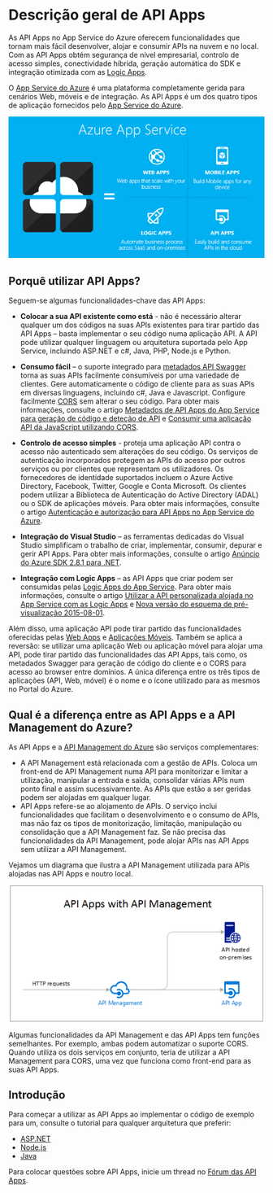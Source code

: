 <properties 
    pageTitle="Introdução às API Apps | Microsoft Azure" 
    description="Saiba como o App Service do Azure o pode ajudar a desenvolver, alojar e consumir APIs RESTful." 
    services="app-service\api" 
    documentationCenter=".net" 
    authors="tdykstra" 
    manager="wpickett" 
    editor=""/>

<tags 
    ms.service="app-service-api" 
    ms.workload="web" 
    ms.tgt_pltfrm="na" 
    ms.devlang="na" 
    ms.topic="get-started-article" 
    ms.date="08/23/2016" 
    ms.author="rachelap"/>

# Descrição geral de API Apps

As API Apps no App Service do Azure oferecem funcionalidades que tornam mais fácil desenvolver, alojar e consumir APIs na nuvem e no local. Com as API Apps obtém segurança de nível empresarial, controlo de acesso simples, conectividade híbrida, geração automática do SDK e integração otimizada com as [Logic Apps](../app-service-logic/app-service-logic-what-are-logic-apps.md).

O [App Service do Azure](../app-service/app-service-value-prop-what-is.md) é uma plataforma completamente gerida para cenários Web, móveis e de integração. As API Apps é um dos quatro tipos de aplicação fornecidos pelo [App Service do Azure](../app-service/app-service-value-prop-what-is.md).

![Tipos de aplicação no App Service do Azure](./media/app-service-api-apps-why-best-platform/appservicesuite.png)

## Porquê utilizar API Apps?

Seguem-se algumas funcionalidades-chave das API Apps:

- **Colocar a sua API existente como está** - não é necessário alterar qualquer um dos códigos na suas APIs existentes para tirar partido das API Apps – basta implementar o seu código numa aplicação API. A API pode utilizar qualquer linguagem ou arquitetura suportada pelo App Service, incluindo ASP.NET e c#, Java, PHP, Node.js e Python.

- **Consumo fácil** – o suporte integrado para [metadados API Swagger](http://swagger.io/) torna as suas APIs facilmente consumíveis por uma variedade de clientes.  Gere automaticamente o código de cliente para as suas APIs em diversas linguagens, incluindo c#, Java e Javascript. Configure facilmente [CORS](app-service-api-cors-consume-javascript.md) sem alterar o seu código. Para obter mais informações, consulte o artigo [Metadados de API Apps do App Service para geração de código e deteção de API](app-service-api-metadata.md) e [Consumir uma aplicação API da JavaScript utilizando CORS](app-service-api-cors-consume-javascript.md). 

- **Controlo de acesso simples** - proteja uma aplicação API contra o acesso não autenticado sem alterações do seu código. Os serviços de autenticação incorporados protegem as APIs do acesso por outros serviços ou por clientes que representam os utilizadores. Os fornecedores de identidade suportados incluem o Azure Active Directory, Facebook, Twitter, Google e Conta Microsoft. Os clientes podem utilizar a Biblioteca de Autenticação do Active Directory (ADAL) ou o SDK de aplicações móveis. Para obter mais informações, consulte o artigo [Autenticação e autorização para API Apps no App Service do Azure](app-service-api-authentication.md).

- **Integração do Visual Studio** – as ferramentas dedicadas do Visual Studio simplificam o trabalho de criar, implementar, consumir, depurar e gerir API Apps. Para obter mais informações, consulte o artigo [Anúncio do Azure SDK 2.8.1 para .NET](/blog/announcing-azure-sdk-2-8-1-for-net/).

- **Integração com Logic Apps** – as API Apps que criar podem ser consumidas pelas [Logic Apps do App Service](../app-service-logic/app-service-logic-what-are-logic-apps.md).  Para obter mais informações, consulte o artigo [Utilizar a API personalizada alojada no App Service com as Logic Apps](../app-service-logic/app-service-logic-custom-hosted-api.md) e [Nova versão do esquema de pré-visualização 2015-08-01](../app-service-logic/app-service-logic-schema-2015-08-01.md).

Além disso, uma aplicação API pode tirar partido das funcionalidades oferecidas pelas [Web Apps](../app-service-web/app-service-web-overview.md) e [Aplicações Móveis](../app-service-mobile/app-service-mobile-value-prop.md). Também se aplica a reversão: se utilizar uma aplicação Web ou aplicação móvel para alojar uma API, pode tirar partido das funcionalidades das API Apps, tais como, os metadados Swagger para geração de código do cliente e o CORS para acesso ao browser entre domínios. A única diferença entre os três tipos de aplicações (API, Web, móvel) é o nome e o ícone utilizado para as mesmos no Portal do Azure.

## Qual é a diferença entre as API Apps e a API Management do Azure?

As API Apps e a [API Management do Azure](../api-management/api-management-key-concepts.md) são serviços complementares:

* A API Management está relacionada com a gestão de APIs. Coloca um front-end de API Management numa API para monitorizar e limitar a utilização, manipular a entrada e saída, consolidar várias APIs num ponto final e assim sucessivamente. As APIs que estão a ser geridas podem ser alojadas em qualquer lugar.
* API Apps refere-se ao alojamento de APIs. O serviço inclui funcionalidades que facilitam o desenvolvimento e o consumo de APIs, mas não faz os tipos de monitorização, limitação, manipulação ou consolidação que a API Management faz. Se não precisa das funcionalidades da API Management, pode alojar APIs nas API Apps sem utilizar a API Management.

Vejamos um diagrama que ilustra a API Management utilizada para APIs alojadas nas API Apps e noutro local.

![API Management e API Apps do Azure](./media/app-service-api-apps-why-best-platform/apia-apim.png)

Algumas funcionalidades da API Management e das API Apps tem funções semelhantes.  Por exemplo, ambas podem automatizar o suporte CORS. Quando utiliza os dois serviços em conjunto, teria de utilizar a API Management para CORS, uma vez que funciona como front-end para as suas API Apps. 

## Introdução

Para começar a utilizar as API Apps ao implementar o código de exemplo para um, consulte o tutorial para qualquer arquitetura que preferir:

* [ASP.NET](app-service-api-dotnet-get-started.md) 
* [Node.js](app-service-api-nodejs-api-app.md) 
* [Java](app-service-api-java-api-app.md) 

Para colocar questões sobre API Apps, inicie um thread no [Fórum das API Apps](https://social.msdn.microsoft.com/Forums/en-US/home?forum=AzureAPIApps). 



<!--HONumber=ago16_HO4-->


